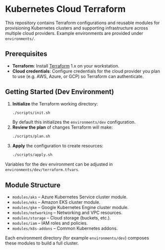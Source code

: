 # Kubernetes Cloud Terraform

This repository contains Terraform configurations and reusable modules for provisioning Kubernetes clusters and supporting infrastructure across multiple cloud providers. Example environments are provided under `environments/`.

## Prerequisites

- **Terraform**: Install [Terraform](https://developer.hashicorp.com/terraform/downloads) 1.x on your workstation.
- **Cloud credentials**: Configure credentials for the cloud provider you plan to use (e.g. AWS, Azure, or GCP) so Terraform can authenticate.

## Getting Started (Dev Environment)

1. **Initialize** the Terraform working directory:
   ```bash
   ./scripts/init.sh
   ```
   By default this initializes the `environments/dev` configuration.
2. **Review the plan** of changes Terraform will make:
   ```bash
   ./scripts/plan.sh
   ```
3. **Apply** the configuration to create resources:
   ```bash
   ./scripts/apply.sh
   ```

Variables for the dev environment can be adjusted in `environments/dev/terraform.tfvars`.

## Module Structure

- `modules/aks` – Azure Kubernetes Service cluster module.
- `modules/eks` – Amazon EKS cluster module.
- `modules/gke` – Google Kubernetes Engine cluster module.
- `modules/networking` – Networking and VPC resources.
- `modules/storage` – Cloud storage (buckets, etc.).
- `modules/iam` – IAM roles and policies.
- `modules/k8s-addons` – Common Kubernetes addons.

Each environment directory (for example `environments/dev`) composes these modules to build a full cluster.

